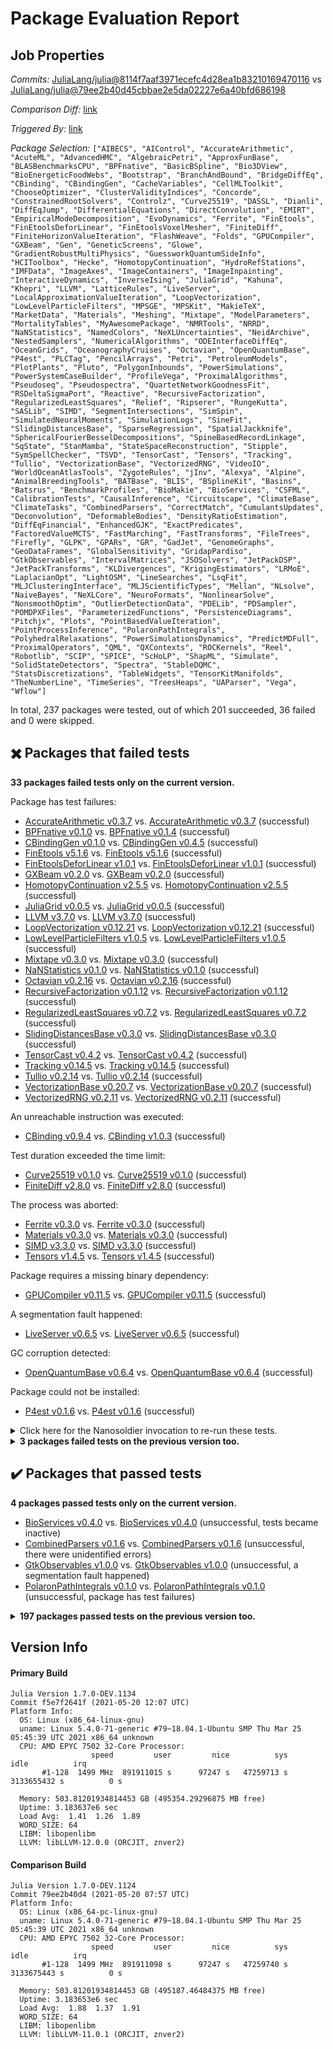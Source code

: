 # Package Evaluation Report

## Job Properties

*Commits:* [JuliaLang/julia@8114f7aaf3971ecefc4d28ea1b83210169470116](https://github.com/JuliaLang/julia/commit/8114f7aaf3971ecefc4d28ea1b83210169470116) vs [JuliaLang/julia@79ee2b40d45cbbae2e5da02227e6a40bfd686198](https://github.com/JuliaLang/julia/commit/79ee2b40d45cbbae2e5da02227e6a40bfd686198)

*Comparison Diff:* [link](https://github.com/JuliaLang/julia/compare/79ee2b40d45cbbae2e5da02227e6a40bfd686198..8114f7aaf3971ecefc4d28ea1b83210169470116)

*Triggered By:* [link](https://github.com/JuliaLang/julia/pull/40774#issuecomment-844857512)

*Package Selection:* `["AIBECS", "AIControl", "AccurateArithmetic", "AcuteML", "AdvancedHMC", "AlgebraicPetri", "ApproxFunBase", "BLASBenchmarksCPU", "BPFnative", "BasicBSpline", "Bio3DView", "BioEnergeticFoodWebs", "Bootstrap", "BranchAndBound", "BridgeDiffEq", "CBinding", "CBindingGen", "CacheVariables", "CellMLToolkit", "ChooseOptimizer", "ClusterValidityIndices", "Concorde", "ConstrainedRootSolvers", "Controlz", "Curve25519", "DASSL", "Dianli", "DiffEqJump", "DifferentialEquations", "DirectConvolution", "EMIRT", "EmpiricalModeDecomposition", "EvoDynamics", "Ferrite", "FinEtools", "FinEtoolsDeforLinear", "FinEtoolsVoxelMesher", "FiniteDiff", "FiniteHorizonValueIteration", "FlashWeave", "Folds", "GPUCompiler", "GXBeam", "Gen", "GeneticScreens", "Glowe", "GradientRobustMultiPhysics", "GuessworkQuantumSideInfo", "HCIToolbox", "Hecke", "HomotopyContinuation", "HydroRefStations", "IMFData", "ImageAxes", "ImageContainers", "ImageInpainting", "InteractiveDynamics", "InverseIsing", "JuliaGrid", "Kahuna", "Khepri", "LLVM", "LatticeRules", "LiveServer", "LocalApproximationValueIteration", "LoopVectorization", "LowLevelParticleFilters", "MPSGE", "MPSKit", "MakieTeX", "MarketData", "Materials", "Meshing", "Mixtape", "ModelParameters", "MortalityTables", "MyAwesomePackage", "NMRTools", "NRRD", "NaNStatistics", "NamedColors", "NeXLUncertainties", "NeidArchive", "NestedSamplers", "NumericalAlgorithms", "ODEInterfaceDiffEq", "OceanGrids", "OceanographyCruises", "Octavian", "OpenQuantumBase", "P4est", "PLCTag", "PencilArrays", "Petri", "PetroleumModels", "PlotPlants", "Pluto", "PolygonInbounds", "PowerSimulations", "PowerSystemCaseBuilder", "ProfileVega", "ProximalAlgorithms", "Pseudoseq", "Pseudospectra", "QuartetNetworkGoodnessFit", "RSDeltaSigmaPort", "Reactive", "RecursiveFactorization", "RegularizedLeastSquares", "Relief", "Ripserer", "RungeKutta", "SASLib", "SIMD", "SegmentIntersections", "SimSpin", "SimulatedNeuralMoments", "SimulationLogs", "SineFit", "SlidingDistancesBase", "SparseRegression", "SpatialJackknife", "SphericalFourierBesselDecompositions", "SpineBasedRecordLinkage", "SqState", "StanMamba", "StateSpaceReconstruction", "Stipple", "SymSpellChecker", "TSVD", "TensorCast", "Tensors", "Tracking", "Tullio", "VectorizationBase", "VectorizedRNG", "VideoIO", "WorldOceanAtlasTools", "ZygoteRules", "jInv", "Alexya", "Alpine", "AnimalBreedingTools", "BATBase", "BLIS", "BSplineKit", "Basins", "Batsrus", "BenchmarkProfiles", "BioMakie", "BioServices", "CSFML", "CalibrationTests", "CausalInference", "Circuitscape", "ClimateBase", "ClimateTasks", "CombinedParsers", "CorrectMatch", "CumulantsUpdates", "Deconvolution", "DeformableBodies", "DensityRatioEstimation", "DiffEqFinancial", "EnhancedGJK", "ExactPredicates", "FactoredValueMCTS", "FastMarching", "FastTransforms", "FileTrees", "Firefly", "GLPK", "GPARs", "GR", "GadJet", "GenomeGraphs", "GeoDataFrames", "GlobalSensitivity", "GridapPardiso", "GtkObservables", "IntervalMatrices", "JSOSolvers", "JetPackDSP", "JetPackTransforms", "KLDivergences", "KrigingEstimators", "LRMoE", "LaplacianOpt", "LightOSM", "LineSearches", "LsqFit", "MLJClusteringInterface", "MLJScientificTypes", "Mellan", "NLsolve", "NaiveBayes", "NeXLCore", "NeuroFormats", "NonlinearSolve", "NonsmoothOptim", "OutlierDetectionData", "PDELib", "PDSampler", "POMDPXFiles", "ParameterizedFunctions", "PersistenceDiagrams", "Pitchjx", "Plots", "PointBasedValueIteration", "PointProcessInference", "PolaronPathIntegrals", "PolyhedralRelaxations", "PowerSimulationsDynamics", "PredictMDFull", "ProximalOperators", "QML", "QXContexts", "ROCKernels", "Reel", "Robotlib", "SCIP", "SPICE", "ScHoLP", "ShapML", "Simulate", "SolidStateDetectors", "Spectra", "StableDQMC", "StatsDiscretizations", "TableWidgets", "TensorKitManifolds", "TheNumberLine", "TimeSeries", "TreesHeaps", "UAParser", "Vega", "Wflow"]`

In total, 237 packages were tested, out of which 201 succeeded, 36 failed and 0 were skipped.


## :heavy_multiplication_x: Packages that failed tests

**33 packages failed tests only on the current version.**

Package has test failures:

- [AccurateArithmetic v0.3.7](https://s3.amazonaws.com/julialang-reports/nanosoldier/pkgeval/by_hash/8114f7a_vs_79ee2b4/AccurateArithmetic.1.7.0-DEV-f5e7f2641f.log) vs. [AccurateArithmetic v0.3.7](https://s3.amazonaws.com/julialang-reports/nanosoldier/pkgeval/by_hash/8114f7a_vs_79ee2b4/AccurateArithmetic.1.7.0-DEV-79ee2b40d4.log) (successful)
- [BPFnative v0.1.0](https://s3.amazonaws.com/julialang-reports/nanosoldier/pkgeval/by_hash/8114f7a_vs_79ee2b4/BPFnative.1.7.0-DEV-f5e7f2641f.log) vs. [BPFnative v0.1.4](https://s3.amazonaws.com/julialang-reports/nanosoldier/pkgeval/by_hash/8114f7a_vs_79ee2b4/BPFnative.1.7.0-DEV-79ee2b40d4.log) (successful)
- [CBindingGen v0.1.0](https://s3.amazonaws.com/julialang-reports/nanosoldier/pkgeval/by_hash/8114f7a_vs_79ee2b4/CBindingGen.1.7.0-DEV-f5e7f2641f.log) vs. [CBindingGen v0.4.5](https://s3.amazonaws.com/julialang-reports/nanosoldier/pkgeval/by_hash/8114f7a_vs_79ee2b4/CBindingGen.1.7.0-DEV-79ee2b40d4.log) (successful)
- [FinEtools v5.1.6](https://s3.amazonaws.com/julialang-reports/nanosoldier/pkgeval/by_hash/8114f7a_vs_79ee2b4/FinEtools.1.7.0-DEV-f5e7f2641f.log) vs. [FinEtools v5.1.6](https://s3.amazonaws.com/julialang-reports/nanosoldier/pkgeval/by_hash/8114f7a_vs_79ee2b4/FinEtools.1.7.0-DEV-79ee2b40d4.log) (successful)
- [FinEtoolsDeforLinear v1.0.1](https://s3.amazonaws.com/julialang-reports/nanosoldier/pkgeval/by_hash/8114f7a_vs_79ee2b4/FinEtoolsDeforLinear.1.7.0-DEV-f5e7f2641f.log) vs. [FinEtoolsDeforLinear v1.0.1](https://s3.amazonaws.com/julialang-reports/nanosoldier/pkgeval/by_hash/8114f7a_vs_79ee2b4/FinEtoolsDeforLinear.1.7.0-DEV-79ee2b40d4.log) (successful)
- [GXBeam v0.2.0](https://s3.amazonaws.com/julialang-reports/nanosoldier/pkgeval/by_hash/8114f7a_vs_79ee2b4/GXBeam.1.7.0-DEV-f5e7f2641f.log) vs. [GXBeam v0.2.0](https://s3.amazonaws.com/julialang-reports/nanosoldier/pkgeval/by_hash/8114f7a_vs_79ee2b4/GXBeam.1.7.0-DEV-79ee2b40d4.log) (successful)
- [HomotopyContinuation v2.5.5](https://s3.amazonaws.com/julialang-reports/nanosoldier/pkgeval/by_hash/8114f7a_vs_79ee2b4/HomotopyContinuation.1.7.0-DEV-f5e7f2641f.log) vs. [HomotopyContinuation v2.5.5](https://s3.amazonaws.com/julialang-reports/nanosoldier/pkgeval/by_hash/8114f7a_vs_79ee2b4/HomotopyContinuation.1.7.0-DEV-79ee2b40d4.log) (successful)
- [JuliaGrid v0.0.5](https://s3.amazonaws.com/julialang-reports/nanosoldier/pkgeval/by_hash/8114f7a_vs_79ee2b4/JuliaGrid.1.7.0-DEV-f5e7f2641f.log) vs. [JuliaGrid v0.0.5](https://s3.amazonaws.com/julialang-reports/nanosoldier/pkgeval/by_hash/8114f7a_vs_79ee2b4/JuliaGrid.1.7.0-DEV-79ee2b40d4.log) (successful)
- [LLVM v3.7.0](https://s3.amazonaws.com/julialang-reports/nanosoldier/pkgeval/by_hash/8114f7a_vs_79ee2b4/LLVM.1.7.0-DEV-f5e7f2641f.log) vs. [LLVM v3.7.0](https://s3.amazonaws.com/julialang-reports/nanosoldier/pkgeval/by_hash/8114f7a_vs_79ee2b4/LLVM.1.7.0-DEV-79ee2b40d4.log) (successful)
- [LoopVectorization v0.12.21](https://s3.amazonaws.com/julialang-reports/nanosoldier/pkgeval/by_hash/8114f7a_vs_79ee2b4/LoopVectorization.1.7.0-DEV-f5e7f2641f.log) vs. [LoopVectorization v0.12.21](https://s3.amazonaws.com/julialang-reports/nanosoldier/pkgeval/by_hash/8114f7a_vs_79ee2b4/LoopVectorization.1.7.0-DEV-79ee2b40d4.log) (successful)
- [LowLevelParticleFilters v1.0.5](https://s3.amazonaws.com/julialang-reports/nanosoldier/pkgeval/by_hash/8114f7a_vs_79ee2b4/LowLevelParticleFilters.1.7.0-DEV-f5e7f2641f.log) vs. [LowLevelParticleFilters v1.0.5](https://s3.amazonaws.com/julialang-reports/nanosoldier/pkgeval/by_hash/8114f7a_vs_79ee2b4/LowLevelParticleFilters.1.7.0-DEV-79ee2b40d4.log) (successful)
- [Mixtape v0.3.0](https://s3.amazonaws.com/julialang-reports/nanosoldier/pkgeval/by_hash/8114f7a_vs_79ee2b4/Mixtape.1.7.0-DEV-f5e7f2641f.log) vs. [Mixtape v0.3.0](https://s3.amazonaws.com/julialang-reports/nanosoldier/pkgeval/by_hash/8114f7a_vs_79ee2b4/Mixtape.1.7.0-DEV-79ee2b40d4.log) (successful)
- [NaNStatistics v0.1.0](https://s3.amazonaws.com/julialang-reports/nanosoldier/pkgeval/by_hash/8114f7a_vs_79ee2b4/NaNStatistics.1.7.0-DEV-f5e7f2641f.log) vs. [NaNStatistics v0.1.0](https://s3.amazonaws.com/julialang-reports/nanosoldier/pkgeval/by_hash/8114f7a_vs_79ee2b4/NaNStatistics.1.7.0-DEV-79ee2b40d4.log) (successful)
- [Octavian v0.2.16](https://s3.amazonaws.com/julialang-reports/nanosoldier/pkgeval/by_hash/8114f7a_vs_79ee2b4/Octavian.1.7.0-DEV-f5e7f2641f.log) vs. [Octavian v0.2.16](https://s3.amazonaws.com/julialang-reports/nanosoldier/pkgeval/by_hash/8114f7a_vs_79ee2b4/Octavian.1.7.0-DEV-79ee2b40d4.log) (successful)
- [RecursiveFactorization v0.1.12](https://s3.amazonaws.com/julialang-reports/nanosoldier/pkgeval/by_hash/8114f7a_vs_79ee2b4/RecursiveFactorization.1.7.0-DEV-f5e7f2641f.log) vs. [RecursiveFactorization v0.1.12](https://s3.amazonaws.com/julialang-reports/nanosoldier/pkgeval/by_hash/8114f7a_vs_79ee2b4/RecursiveFactorization.1.7.0-DEV-79ee2b40d4.log) (successful)
- [RegularizedLeastSquares v0.7.2](https://s3.amazonaws.com/julialang-reports/nanosoldier/pkgeval/by_hash/8114f7a_vs_79ee2b4/RegularizedLeastSquares.1.7.0-DEV-f5e7f2641f.log) vs. [RegularizedLeastSquares v0.7.2](https://s3.amazonaws.com/julialang-reports/nanosoldier/pkgeval/by_hash/8114f7a_vs_79ee2b4/RegularizedLeastSquares.1.7.0-DEV-79ee2b40d4.log) (successful)
- [SlidingDistancesBase v0.3.0](https://s3.amazonaws.com/julialang-reports/nanosoldier/pkgeval/by_hash/8114f7a_vs_79ee2b4/SlidingDistancesBase.1.7.0-DEV-f5e7f2641f.log) vs. [SlidingDistancesBase v0.3.0](https://s3.amazonaws.com/julialang-reports/nanosoldier/pkgeval/by_hash/8114f7a_vs_79ee2b4/SlidingDistancesBase.1.7.0-DEV-79ee2b40d4.log) (successful)
- [TensorCast v0.4.2](https://s3.amazonaws.com/julialang-reports/nanosoldier/pkgeval/by_hash/8114f7a_vs_79ee2b4/TensorCast.1.7.0-DEV-f5e7f2641f.log) vs. [TensorCast v0.4.2](https://s3.amazonaws.com/julialang-reports/nanosoldier/pkgeval/by_hash/8114f7a_vs_79ee2b4/TensorCast.1.7.0-DEV-79ee2b40d4.log) (successful)
- [Tracking v0.14.5](https://s3.amazonaws.com/julialang-reports/nanosoldier/pkgeval/by_hash/8114f7a_vs_79ee2b4/Tracking.1.7.0-DEV-f5e7f2641f.log) vs. [Tracking v0.14.5](https://s3.amazonaws.com/julialang-reports/nanosoldier/pkgeval/by_hash/8114f7a_vs_79ee2b4/Tracking.1.7.0-DEV-79ee2b40d4.log) (successful)
- [Tullio v0.2.14](https://s3.amazonaws.com/julialang-reports/nanosoldier/pkgeval/by_hash/8114f7a_vs_79ee2b4/Tullio.1.7.0-DEV-f5e7f2641f.log) vs. [Tullio v0.2.14](https://s3.amazonaws.com/julialang-reports/nanosoldier/pkgeval/by_hash/8114f7a_vs_79ee2b4/Tullio.1.7.0-DEV-79ee2b40d4.log) (successful)
- [VectorizationBase v0.20.7](https://s3.amazonaws.com/julialang-reports/nanosoldier/pkgeval/by_hash/8114f7a_vs_79ee2b4/VectorizationBase.1.7.0-DEV-f5e7f2641f.log) vs. [VectorizationBase v0.20.7](https://s3.amazonaws.com/julialang-reports/nanosoldier/pkgeval/by_hash/8114f7a_vs_79ee2b4/VectorizationBase.1.7.0-DEV-79ee2b40d4.log) (successful)
- [VectorizedRNG v0.2.11](https://s3.amazonaws.com/julialang-reports/nanosoldier/pkgeval/by_hash/8114f7a_vs_79ee2b4/VectorizedRNG.1.7.0-DEV-f5e7f2641f.log) vs. [VectorizedRNG v0.2.11](https://s3.amazonaws.com/julialang-reports/nanosoldier/pkgeval/by_hash/8114f7a_vs_79ee2b4/VectorizedRNG.1.7.0-DEV-79ee2b40d4.log) (successful)

An unreachable instruction was executed:

- [CBinding v0.9.4](https://s3.amazonaws.com/julialang-reports/nanosoldier/pkgeval/by_hash/8114f7a_vs_79ee2b4/CBinding.1.7.0-DEV-f5e7f2641f.log) vs. [CBinding v1.0.3](https://s3.amazonaws.com/julialang-reports/nanosoldier/pkgeval/by_hash/8114f7a_vs_79ee2b4/CBinding.1.7.0-DEV-79ee2b40d4.log) (successful)

Test duration exceeded the time limit:

- [Curve25519 v0.1.0](https://s3.amazonaws.com/julialang-reports/nanosoldier/pkgeval/by_hash/8114f7a_vs_79ee2b4/Curve25519.1.7.0-DEV-f5e7f2641f.log) vs. [Curve25519 v0.1.0](https://s3.amazonaws.com/julialang-reports/nanosoldier/pkgeval/by_hash/8114f7a_vs_79ee2b4/Curve25519.1.7.0-DEV-79ee2b40d4.log) (successful)
- [FiniteDiff v2.8.0](https://s3.amazonaws.com/julialang-reports/nanosoldier/pkgeval/by_hash/8114f7a_vs_79ee2b4/FiniteDiff.1.7.0-DEV-f5e7f2641f.log) vs. [FiniteDiff v2.8.0](https://s3.amazonaws.com/julialang-reports/nanosoldier/pkgeval/by_hash/8114f7a_vs_79ee2b4/FiniteDiff.1.7.0-DEV-79ee2b40d4.log) (successful)

The process was aborted:

- [Ferrite v0.3.0](https://s3.amazonaws.com/julialang-reports/nanosoldier/pkgeval/by_hash/8114f7a_vs_79ee2b4/Ferrite.1.7.0-DEV-f5e7f2641f.log) vs. [Ferrite v0.3.0](https://s3.amazonaws.com/julialang-reports/nanosoldier/pkgeval/by_hash/8114f7a_vs_79ee2b4/Ferrite.1.7.0-DEV-79ee2b40d4.log) (successful)
- [Materials v0.3.0](https://s3.amazonaws.com/julialang-reports/nanosoldier/pkgeval/by_hash/8114f7a_vs_79ee2b4/Materials.1.7.0-DEV-f5e7f2641f.log) vs. [Materials v0.3.0](https://s3.amazonaws.com/julialang-reports/nanosoldier/pkgeval/by_hash/8114f7a_vs_79ee2b4/Materials.1.7.0-DEV-79ee2b40d4.log) (successful)
- [SIMD v3.3.0](https://s3.amazonaws.com/julialang-reports/nanosoldier/pkgeval/by_hash/8114f7a_vs_79ee2b4/SIMD.1.7.0-DEV-f5e7f2641f.log) vs. [SIMD v3.3.0](https://s3.amazonaws.com/julialang-reports/nanosoldier/pkgeval/by_hash/8114f7a_vs_79ee2b4/SIMD.1.7.0-DEV-79ee2b40d4.log) (successful)
- [Tensors v1.4.5](https://s3.amazonaws.com/julialang-reports/nanosoldier/pkgeval/by_hash/8114f7a_vs_79ee2b4/Tensors.1.7.0-DEV-f5e7f2641f.log) vs. [Tensors v1.4.5](https://s3.amazonaws.com/julialang-reports/nanosoldier/pkgeval/by_hash/8114f7a_vs_79ee2b4/Tensors.1.7.0-DEV-79ee2b40d4.log) (successful)

Package requires a missing binary dependency:

- [GPUCompiler v0.11.5](https://s3.amazonaws.com/julialang-reports/nanosoldier/pkgeval/by_hash/8114f7a_vs_79ee2b4/GPUCompiler.1.7.0-DEV-f5e7f2641f.log) vs. [GPUCompiler v0.11.5](https://s3.amazonaws.com/julialang-reports/nanosoldier/pkgeval/by_hash/8114f7a_vs_79ee2b4/GPUCompiler.1.7.0-DEV-79ee2b40d4.log) (successful)

A segmentation fault happened:

- [LiveServer v0.6.5](https://s3.amazonaws.com/julialang-reports/nanosoldier/pkgeval/by_hash/8114f7a_vs_79ee2b4/LiveServer.1.7.0-DEV-f5e7f2641f.log) vs. [LiveServer v0.6.5](https://s3.amazonaws.com/julialang-reports/nanosoldier/pkgeval/by_hash/8114f7a_vs_79ee2b4/LiveServer.1.7.0-DEV-79ee2b40d4.log) (successful)

GC corruption detected:

- [OpenQuantumBase v0.6.4](https://s3.amazonaws.com/julialang-reports/nanosoldier/pkgeval/by_hash/8114f7a_vs_79ee2b4/OpenQuantumBase.1.7.0-DEV-f5e7f2641f.log) vs. [OpenQuantumBase v0.6.4](https://s3.amazonaws.com/julialang-reports/nanosoldier/pkgeval/by_hash/8114f7a_vs_79ee2b4/OpenQuantumBase.1.7.0-DEV-79ee2b40d4.log) (successful)

Package could not be installed:

- [P4est v0.1.6](https://s3.amazonaws.com/julialang-reports/nanosoldier/pkgeval/by_hash/8114f7a_vs_79ee2b4/P4est.1.7.0-DEV-f5e7f2641f.log) vs. [P4est v0.1.6](https://s3.amazonaws.com/julialang-reports/nanosoldier/pkgeval/by_hash/8114f7a_vs_79ee2b4/P4est.1.7.0-DEV-79ee2b40d4.log) (successful)

<details><summary>Click here for the Nanosoldier invocation to re-run these tests.</summary>
<p>

```
@nanosoldier `runtests(["AccurateArithmetic", "BPFnative", "CBinding", "CBindingGen", "Curve25519", "Ferrite", "FinEtools", "FinEtoolsDeforLinear", "FiniteDiff", "GPUCompiler", "GXBeam", "HomotopyContinuation", "JuliaGrid", "LLVM", "LiveServer", "LoopVectorization", "LowLevelParticleFilters", "Materials", "Mixtape", "NaNStatistics", "Octavian", "OpenQuantumBase", "P4est", "RecursiveFactorization", "RegularizedLeastSquares", "SIMD", "SlidingDistancesBase", "TensorCast", "Tensors", "Tracking", "Tullio", "VectorizationBase", "VectorizedRNG"], vs = ":master")`
```

</p>
</details>


<details><summary><strong>3 packages failed tests on the previous version too.</strong></summary>
<p>

There were unidentified errors:

- [BLASBenchmarksCPU v0.3.3](https://s3.amazonaws.com/julialang-reports/nanosoldier/pkgeval/by_hash/8114f7a_vs_79ee2b4/BLASBenchmarksCPU.1.7.0-DEV-f5e7f2641f.log)
- [PLCTag](https://s3.amazonaws.com/julialang-reports/nanosoldier/pkgeval/by_hash/8114f7a_vs_79ee2b4/PLCTag.1.7.0-DEV-f5e7f2641f.log)

Package has test failures:

- [NumericalAlgorithms v0.1.6](https://s3.amazonaws.com/julialang-reports/nanosoldier/pkgeval/by_hash/8114f7a_vs_79ee2b4/NumericalAlgorithms.1.7.0-DEV-f5e7f2641f.log)

</p>
</details>


## :heavy_check_mark: Packages that passed tests

**4 packages passed tests only on the current version.**

- [BioServices v0.4.0](https://s3.amazonaws.com/julialang-reports/nanosoldier/pkgeval/by_hash/8114f7a_vs_79ee2b4/BioServices.1.7.0-DEV-f5e7f2641f.log) vs. [BioServices v0.4.0](https://s3.amazonaws.com/julialang-reports/nanosoldier/pkgeval/by_hash/8114f7a_vs_79ee2b4/BioServices.1.7.0-DEV-79ee2b40d4.log) (unsuccessful, tests became inactive)
- [CombinedParsers v0.1.6](https://s3.amazonaws.com/julialang-reports/nanosoldier/pkgeval/by_hash/8114f7a_vs_79ee2b4/CombinedParsers.1.7.0-DEV-f5e7f2641f.log) vs. [CombinedParsers v0.1.6](https://s3.amazonaws.com/julialang-reports/nanosoldier/pkgeval/by_hash/8114f7a_vs_79ee2b4/CombinedParsers.1.7.0-DEV-79ee2b40d4.log) (unsuccessful, there were unidentified errors)
- [GtkObservables v1.0.0](https://s3.amazonaws.com/julialang-reports/nanosoldier/pkgeval/by_hash/8114f7a_vs_79ee2b4/GtkObservables.1.7.0-DEV-f5e7f2641f.log) vs. [GtkObservables v1.0.0](https://s3.amazonaws.com/julialang-reports/nanosoldier/pkgeval/by_hash/8114f7a_vs_79ee2b4/GtkObservables.1.7.0-DEV-79ee2b40d4.log) (unsuccessful, a segmentation fault happened)
- [PolaronPathIntegrals v0.1.0](https://s3.amazonaws.com/julialang-reports/nanosoldier/pkgeval/by_hash/8114f7a_vs_79ee2b4/PolaronPathIntegrals.1.7.0-DEV-f5e7f2641f.log) vs. [PolaronPathIntegrals v0.1.0](https://s3.amazonaws.com/julialang-reports/nanosoldier/pkgeval/by_hash/8114f7a_vs_79ee2b4/PolaronPathIntegrals.1.7.0-DEV-79ee2b40d4.log) (unsuccessful, package has test failures)

<details><summary><strong>197 packages passed tests on the previous version too.</strong></summary>
<p>

- [AIBECS v0.8.6](https://s3.amazonaws.com/julialang-reports/nanosoldier/pkgeval/by_hash/8114f7a_vs_79ee2b4/AIBECS.1.7.0-DEV-f5e7f2641f.log)
- [AIControl v0.0.1](https://s3.amazonaws.com/julialang-reports/nanosoldier/pkgeval/by_hash/8114f7a_vs_79ee2b4/AIControl.1.7.0-DEV-f5e7f2641f.log)
- [AcuteML v0.11.1](https://s3.amazonaws.com/julialang-reports/nanosoldier/pkgeval/by_hash/8114f7a_vs_79ee2b4/AcuteML.1.7.0-DEV-f5e7f2641f.log)
- [AdvancedHMC v0.2.27](https://s3.amazonaws.com/julialang-reports/nanosoldier/pkgeval/by_hash/8114f7a_vs_79ee2b4/AdvancedHMC.1.7.0-DEV-f5e7f2641f.log)
- [Alexya v2.1.0](https://s3.amazonaws.com/julialang-reports/nanosoldier/pkgeval/by_hash/8114f7a_vs_79ee2b4/Alexya.1.7.0-DEV-f5e7f2641f.log)
- [AlgebraicPetri v0.6.5](https://s3.amazonaws.com/julialang-reports/nanosoldier/pkgeval/by_hash/8114f7a_vs_79ee2b4/AlgebraicPetri.1.7.0-DEV-f5e7f2641f.log)
- [Alpine v0.2.3](https://s3.amazonaws.com/julialang-reports/nanosoldier/pkgeval/by_hash/8114f7a_vs_79ee2b4/Alpine.1.7.0-DEV-f5e7f2641f.log)
- [AnimalBreedingTools v0.2.1](https://s3.amazonaws.com/julialang-reports/nanosoldier/pkgeval/by_hash/8114f7a_vs_79ee2b4/AnimalBreedingTools.1.7.0-DEV-f5e7f2641f.log)
- [ApproxFunBase v0.4.5](https://s3.amazonaws.com/julialang-reports/nanosoldier/pkgeval/by_hash/8114f7a_vs_79ee2b4/ApproxFunBase.1.7.0-DEV-f5e7f2641f.log)
- [BATBase v0.1.2](https://s3.amazonaws.com/julialang-reports/nanosoldier/pkgeval/by_hash/8114f7a_vs_79ee2b4/BATBase.1.7.0-DEV-f5e7f2641f.log)
- [BLIS v0.1.0](https://s3.amazonaws.com/julialang-reports/nanosoldier/pkgeval/by_hash/8114f7a_vs_79ee2b4/BLIS.1.7.0-DEV-f5e7f2641f.log)
- [BSplineKit v0.6.4](https://s3.amazonaws.com/julialang-reports/nanosoldier/pkgeval/by_hash/8114f7a_vs_79ee2b4/BSplineKit.1.7.0-DEV-f5e7f2641f.log)
- [BasicBSpline v0.2.0](https://s3.amazonaws.com/julialang-reports/nanosoldier/pkgeval/by_hash/8114f7a_vs_79ee2b4/BasicBSpline.1.7.0-DEV-f5e7f2641f.log)
- [Basins v0.8.0](https://s3.amazonaws.com/julialang-reports/nanosoldier/pkgeval/by_hash/8114f7a_vs_79ee2b4/Basins.1.7.0-DEV-f5e7f2641f.log)
- [Batsrus v0.3.5](https://s3.amazonaws.com/julialang-reports/nanosoldier/pkgeval/by_hash/8114f7a_vs_79ee2b4/Batsrus.1.7.0-DEV-f5e7f2641f.log)
- [BenchmarkProfiles v0.3.3](https://s3.amazonaws.com/julialang-reports/nanosoldier/pkgeval/by_hash/8114f7a_vs_79ee2b4/BenchmarkProfiles.1.7.0-DEV-f5e7f2641f.log)
- [Bio3DView v0.1.3](https://s3.amazonaws.com/julialang-reports/nanosoldier/pkgeval/by_hash/8114f7a_vs_79ee2b4/Bio3DView.1.7.0-DEV-f5e7f2641f.log)
- [BioEnergeticFoodWebs v1.2.0](https://s3.amazonaws.com/julialang-reports/nanosoldier/pkgeval/by_hash/8114f7a_vs_79ee2b4/BioEnergeticFoodWebs.1.7.0-DEV-f5e7f2641f.log)
- [BioMakie v0.2.0](https://s3.amazonaws.com/julialang-reports/nanosoldier/pkgeval/by_hash/8114f7a_vs_79ee2b4/BioMakie.1.7.0-DEV-f5e7f2641f.log)
- [Bootstrap v2.3.2](https://s3.amazonaws.com/julialang-reports/nanosoldier/pkgeval/by_hash/8114f7a_vs_79ee2b4/Bootstrap.1.7.0-DEV-f5e7f2641f.log)
- [BranchAndBound v0.1.0](https://s3.amazonaws.com/julialang-reports/nanosoldier/pkgeval/by_hash/8114f7a_vs_79ee2b4/BranchAndBound.1.7.0-DEV-f5e7f2641f.log)
- [BridgeDiffEq v0.1.1](https://s3.amazonaws.com/julialang-reports/nanosoldier/pkgeval/by_hash/8114f7a_vs_79ee2b4/BridgeDiffEq.1.7.0-DEV-f5e7f2641f.log)
- [CSFML v0.3.0](https://s3.amazonaws.com/julialang-reports/nanosoldier/pkgeval/by_hash/8114f7a_vs_79ee2b4/CSFML.1.7.0-DEV-f5e7f2641f.log)
- [CacheVariables v0.1.1](https://s3.amazonaws.com/julialang-reports/nanosoldier/pkgeval/by_hash/8114f7a_vs_79ee2b4/CacheVariables.1.7.0-DEV-f5e7f2641f.log)
- [CalibrationTests v0.5.4](https://s3.amazonaws.com/julialang-reports/nanosoldier/pkgeval/by_hash/8114f7a_vs_79ee2b4/CalibrationTests.1.7.0-DEV-f5e7f2641f.log)
- [CausalInference v0.5.7](https://s3.amazonaws.com/julialang-reports/nanosoldier/pkgeval/by_hash/8114f7a_vs_79ee2b4/CausalInference.1.7.0-DEV-f5e7f2641f.log)
- [CellMLToolkit v2.4.4](https://s3.amazonaws.com/julialang-reports/nanosoldier/pkgeval/by_hash/8114f7a_vs_79ee2b4/CellMLToolkit.1.7.0-DEV-f5e7f2641f.log)
- [ChooseOptimizer v0.1.0](https://s3.amazonaws.com/julialang-reports/nanosoldier/pkgeval/by_hash/8114f7a_vs_79ee2b4/ChooseOptimizer.1.7.0-DEV-f5e7f2641f.log)
- [Circuitscape v5.7.1](https://s3.amazonaws.com/julialang-reports/nanosoldier/pkgeval/by_hash/8114f7a_vs_79ee2b4/Circuitscape.1.7.0-DEV-f5e7f2641f.log)
- [ClimateBase v0.13.1](https://s3.amazonaws.com/julialang-reports/nanosoldier/pkgeval/by_hash/8114f7a_vs_79ee2b4/ClimateBase.1.7.0-DEV-f5e7f2641f.log)
- [ClimateTasks v0.1.1](https://s3.amazonaws.com/julialang-reports/nanosoldier/pkgeval/by_hash/8114f7a_vs_79ee2b4/ClimateTasks.1.7.0-DEV-f5e7f2641f.log)
- [ClusterValidityIndices v0.1.5](https://s3.amazonaws.com/julialang-reports/nanosoldier/pkgeval/by_hash/8114f7a_vs_79ee2b4/ClusterValidityIndices.1.7.0-DEV-f5e7f2641f.log)
- [Concorde v0.1.0](https://s3.amazonaws.com/julialang-reports/nanosoldier/pkgeval/by_hash/8114f7a_vs_79ee2b4/Concorde.1.7.0-DEV-f5e7f2641f.log)
- [ConstrainedRootSolvers v0.1.3](https://s3.amazonaws.com/julialang-reports/nanosoldier/pkgeval/by_hash/8114f7a_vs_79ee2b4/ConstrainedRootSolvers.1.7.0-DEV-f5e7f2641f.log)
- [Controlz v0.2.0](https://s3.amazonaws.com/julialang-reports/nanosoldier/pkgeval/by_hash/8114f7a_vs_79ee2b4/Controlz.1.7.0-DEV-f5e7f2641f.log)
- [CorrectMatch v1.0.1](https://s3.amazonaws.com/julialang-reports/nanosoldier/pkgeval/by_hash/8114f7a_vs_79ee2b4/CorrectMatch.1.7.0-DEV-f5e7f2641f.log)
- [CumulantsUpdates v1.0.3](https://s3.amazonaws.com/julialang-reports/nanosoldier/pkgeval/by_hash/8114f7a_vs_79ee2b4/CumulantsUpdates.1.7.0-DEV-f5e7f2641f.log)
- [DASSL v2.6.0](https://s3.amazonaws.com/julialang-reports/nanosoldier/pkgeval/by_hash/8114f7a_vs_79ee2b4/DASSL.1.7.0-DEV-f5e7f2641f.log)
- [Deconvolution v1.1.0](https://s3.amazonaws.com/julialang-reports/nanosoldier/pkgeval/by_hash/8114f7a_vs_79ee2b4/Deconvolution.1.7.0-DEV-f5e7f2641f.log)
- [DeformableBodies v0.1.0](https://s3.amazonaws.com/julialang-reports/nanosoldier/pkgeval/by_hash/8114f7a_vs_79ee2b4/DeformableBodies.1.7.0-DEV-f5e7f2641f.log)
- [DensityRatioEstimation v0.4.3](https://s3.amazonaws.com/julialang-reports/nanosoldier/pkgeval/by_hash/8114f7a_vs_79ee2b4/DensityRatioEstimation.1.7.0-DEV-f5e7f2641f.log)
- [Dianli v0.1.0](https://s3.amazonaws.com/julialang-reports/nanosoldier/pkgeval/by_hash/8114f7a_vs_79ee2b4/Dianli.1.7.0-DEV-f5e7f2641f.log)
- [DiffEqFinancial v2.4.0](https://s3.amazonaws.com/julialang-reports/nanosoldier/pkgeval/by_hash/8114f7a_vs_79ee2b4/DiffEqFinancial.1.7.0-DEV-f5e7f2641f.log)
- [DiffEqJump v6.14.1](https://s3.amazonaws.com/julialang-reports/nanosoldier/pkgeval/by_hash/8114f7a_vs_79ee2b4/DiffEqJump.1.7.0-DEV-f5e7f2641f.log)
- [DifferentialEquations v6.16.0](https://s3.amazonaws.com/julialang-reports/nanosoldier/pkgeval/by_hash/8114f7a_vs_79ee2b4/DifferentialEquations.1.7.0-DEV-f5e7f2641f.log)
- [DirectConvolution v0.2.0](https://s3.amazonaws.com/julialang-reports/nanosoldier/pkgeval/by_hash/8114f7a_vs_79ee2b4/DirectConvolution.1.7.0-DEV-f5e7f2641f.log)
- [EMIRT v0.7.0](https://s3.amazonaws.com/julialang-reports/nanosoldier/pkgeval/by_hash/8114f7a_vs_79ee2b4/EMIRT.1.7.0-DEV-f5e7f2641f.log)
- [EmpiricalModeDecomposition v0.1.1](https://s3.amazonaws.com/julialang-reports/nanosoldier/pkgeval/by_hash/8114f7a_vs_79ee2b4/EmpiricalModeDecomposition.1.7.0-DEV-f5e7f2641f.log)
- [EnhancedGJK v0.4.2](https://s3.amazonaws.com/julialang-reports/nanosoldier/pkgeval/by_hash/8114f7a_vs_79ee2b4/EnhancedGJK.1.7.0-DEV-f5e7f2641f.log)
- [EvoDynamics v0.7.1](https://s3.amazonaws.com/julialang-reports/nanosoldier/pkgeval/by_hash/8114f7a_vs_79ee2b4/EvoDynamics.1.7.0-DEV-f5e7f2641f.log)
- [ExactPredicates v2.2.1](https://s3.amazonaws.com/julialang-reports/nanosoldier/pkgeval/by_hash/8114f7a_vs_79ee2b4/ExactPredicates.1.7.0-DEV-f5e7f2641f.log)
- [FactoredValueMCTS v0.1.0](https://s3.amazonaws.com/julialang-reports/nanosoldier/pkgeval/by_hash/8114f7a_vs_79ee2b4/FactoredValueMCTS.1.7.0-DEV-f5e7f2641f.log)
- [FastMarching v0.2.6](https://s3.amazonaws.com/julialang-reports/nanosoldier/pkgeval/by_hash/8114f7a_vs_79ee2b4/FastMarching.1.7.0-DEV-f5e7f2641f.log)
- [FastTransforms v0.12.4](https://s3.amazonaws.com/julialang-reports/nanosoldier/pkgeval/by_hash/8114f7a_vs_79ee2b4/FastTransforms.1.7.0-DEV-f5e7f2641f.log)
- [FileTrees v0.3.0](https://s3.amazonaws.com/julialang-reports/nanosoldier/pkgeval/by_hash/8114f7a_vs_79ee2b4/FileTrees.1.7.0-DEV-f5e7f2641f.log)
- [FinEtoolsVoxelMesher v1.0.3](https://s3.amazonaws.com/julialang-reports/nanosoldier/pkgeval/by_hash/8114f7a_vs_79ee2b4/FinEtoolsVoxelMesher.1.7.0-DEV-f5e7f2641f.log)
- [FiniteHorizonValueIteration v0.3.0](https://s3.amazonaws.com/julialang-reports/nanosoldier/pkgeval/by_hash/8114f7a_vs_79ee2b4/FiniteHorizonValueIteration.1.7.0-DEV-f5e7f2641f.log)
- [Firefly v0.1.0](https://s3.amazonaws.com/julialang-reports/nanosoldier/pkgeval/by_hash/8114f7a_vs_79ee2b4/Firefly.1.7.0-DEV-f5e7f2641f.log)
- [FlashWeave v0.18.0](https://s3.amazonaws.com/julialang-reports/nanosoldier/pkgeval/by_hash/8114f7a_vs_79ee2b4/FlashWeave.1.7.0-DEV-f5e7f2641f.log)
- [Folds v0.2.4](https://s3.amazonaws.com/julialang-reports/nanosoldier/pkgeval/by_hash/8114f7a_vs_79ee2b4/Folds.1.7.0-DEV-f5e7f2641f.log)
- [GLPK v0.14.8](https://s3.amazonaws.com/julialang-reports/nanosoldier/pkgeval/by_hash/8114f7a_vs_79ee2b4/GLPK.1.7.0-DEV-f5e7f2641f.log)
- [GPARs v0.2.1](https://s3.amazonaws.com/julialang-reports/nanosoldier/pkgeval/by_hash/8114f7a_vs_79ee2b4/GPARs.1.7.0-DEV-f5e7f2641f.log)
- [GR v0.57.4](https://s3.amazonaws.com/julialang-reports/nanosoldier/pkgeval/by_hash/8114f7a_vs_79ee2b4/GR.1.7.0-DEV-f5e7f2641f.log)
- [GadJet v0.1.0](https://s3.amazonaws.com/julialang-reports/nanosoldier/pkgeval/by_hash/8114f7a_vs_79ee2b4/GadJet.1.7.0-DEV-f5e7f2641f.log)
- [Gen v0.4.3](https://s3.amazonaws.com/julialang-reports/nanosoldier/pkgeval/by_hash/8114f7a_vs_79ee2b4/Gen.1.7.0-DEV-f5e7f2641f.log)
- [GeneticScreens v0.1.0](https://s3.amazonaws.com/julialang-reports/nanosoldier/pkgeval/by_hash/8114f7a_vs_79ee2b4/GeneticScreens.1.7.0-DEV-f5e7f2641f.log)
- [GenomeGraphs v0.2.0](https://s3.amazonaws.com/julialang-reports/nanosoldier/pkgeval/by_hash/8114f7a_vs_79ee2b4/GenomeGraphs.1.7.0-DEV-f5e7f2641f.log)
- [GeoDataFrames v0.1.3](https://s3.amazonaws.com/julialang-reports/nanosoldier/pkgeval/by_hash/8114f7a_vs_79ee2b4/GeoDataFrames.1.7.0-DEV-f5e7f2641f.log)
- [GlobalSensitivity v1.0.0](https://s3.amazonaws.com/julialang-reports/nanosoldier/pkgeval/by_hash/8114f7a_vs_79ee2b4/GlobalSensitivity.1.7.0-DEV-f5e7f2641f.log)
- [Glowe v0.1.1](https://s3.amazonaws.com/julialang-reports/nanosoldier/pkgeval/by_hash/8114f7a_vs_79ee2b4/Glowe.1.7.0-DEV-f5e7f2641f.log)
- [GradientRobustMultiPhysics v0.5.8](https://s3.amazonaws.com/julialang-reports/nanosoldier/pkgeval/by_hash/8114f7a_vs_79ee2b4/GradientRobustMultiPhysics.1.7.0-DEV-f5e7f2641f.log)
- [GridapPardiso v0.4.2](https://s3.amazonaws.com/julialang-reports/nanosoldier/pkgeval/by_hash/8114f7a_vs_79ee2b4/GridapPardiso.1.7.0-DEV-f5e7f2641f.log)
- [GuessworkQuantumSideInfo v0.1.2](https://s3.amazonaws.com/julialang-reports/nanosoldier/pkgeval/by_hash/8114f7a_vs_79ee2b4/GuessworkQuantumSideInfo.1.7.0-DEV-f5e7f2641f.log)
- [HCIToolbox v0.5.4](https://s3.amazonaws.com/julialang-reports/nanosoldier/pkgeval/by_hash/8114f7a_vs_79ee2b4/HCIToolbox.1.7.0-DEV-f5e7f2641f.log)
- [Hecke v0.10.6](https://s3.amazonaws.com/julialang-reports/nanosoldier/pkgeval/by_hash/8114f7a_vs_79ee2b4/Hecke.1.7.0-DEV-f5e7f2641f.log)
- [HydroRefStations v0.2.2](https://s3.amazonaws.com/julialang-reports/nanosoldier/pkgeval/by_hash/8114f7a_vs_79ee2b4/HydroRefStations.1.7.0-DEV-f5e7f2641f.log)
- [IMFData v0.2.1](https://s3.amazonaws.com/julialang-reports/nanosoldier/pkgeval/by_hash/8114f7a_vs_79ee2b4/IMFData.1.7.0-DEV-f5e7f2641f.log)
- [ImageAxes v0.6.9](https://s3.amazonaws.com/julialang-reports/nanosoldier/pkgeval/by_hash/8114f7a_vs_79ee2b4/ImageAxes.1.7.0-DEV-f5e7f2641f.log)
- [ImageContainers v0.1.1](https://s3.amazonaws.com/julialang-reports/nanosoldier/pkgeval/by_hash/8114f7a_vs_79ee2b4/ImageContainers.1.7.0-DEV-f5e7f2641f.log)
- [ImageInpainting v0.2.0](https://s3.amazonaws.com/julialang-reports/nanosoldier/pkgeval/by_hash/8114f7a_vs_79ee2b4/ImageInpainting.1.7.0-DEV-f5e7f2641f.log)
- [InteractiveDynamics v0.14.6](https://s3.amazonaws.com/julialang-reports/nanosoldier/pkgeval/by_hash/8114f7a_vs_79ee2b4/InteractiveDynamics.1.7.0-DEV-f5e7f2641f.log)
- [IntervalMatrices v0.6.4](https://s3.amazonaws.com/julialang-reports/nanosoldier/pkgeval/by_hash/8114f7a_vs_79ee2b4/IntervalMatrices.1.7.0-DEV-f5e7f2641f.log)
- [InverseIsing v1.0.2](https://s3.amazonaws.com/julialang-reports/nanosoldier/pkgeval/by_hash/8114f7a_vs_79ee2b4/InverseIsing.1.7.0-DEV-f5e7f2641f.log)
- [JSOSolvers v0.6.0](https://s3.amazonaws.com/julialang-reports/nanosoldier/pkgeval/by_hash/8114f7a_vs_79ee2b4/JSOSolvers.1.7.0-DEV-f5e7f2641f.log)
- [JetPackDSP v1.0.0](https://s3.amazonaws.com/julialang-reports/nanosoldier/pkgeval/by_hash/8114f7a_vs_79ee2b4/JetPackDSP.1.7.0-DEV-f5e7f2641f.log)
- [JetPackTransforms v0.1.0](https://s3.amazonaws.com/julialang-reports/nanosoldier/pkgeval/by_hash/8114f7a_vs_79ee2b4/JetPackTransforms.1.7.0-DEV-f5e7f2641f.log)
- [KLDivergences v0.1.1](https://s3.amazonaws.com/julialang-reports/nanosoldier/pkgeval/by_hash/8114f7a_vs_79ee2b4/KLDivergences.1.7.0-DEV-f5e7f2641f.log)
- [Kahuna v0.1.0](https://s3.amazonaws.com/julialang-reports/nanosoldier/pkgeval/by_hash/8114f7a_vs_79ee2b4/Kahuna.1.7.0-DEV-f5e7f2641f.log)
- [Khepri v0.1.0](https://s3.amazonaws.com/julialang-reports/nanosoldier/pkgeval/by_hash/8114f7a_vs_79ee2b4/Khepri.1.7.0-DEV-f5e7f2641f.log)
- [KrigingEstimators v0.7.4](https://s3.amazonaws.com/julialang-reports/nanosoldier/pkgeval/by_hash/8114f7a_vs_79ee2b4/KrigingEstimators.1.7.0-DEV-f5e7f2641f.log)
- [LRMoE v0.1.1](https://s3.amazonaws.com/julialang-reports/nanosoldier/pkgeval/by_hash/8114f7a_vs_79ee2b4/LRMoE.1.7.0-DEV-f5e7f2641f.log)
- [LaplacianOpt v0.1.2](https://s3.amazonaws.com/julialang-reports/nanosoldier/pkgeval/by_hash/8114f7a_vs_79ee2b4/LaplacianOpt.1.7.0-DEV-f5e7f2641f.log)
- [LatticeRules v0.0.1](https://s3.amazonaws.com/julialang-reports/nanosoldier/pkgeval/by_hash/8114f7a_vs_79ee2b4/LatticeRules.1.7.0-DEV-f5e7f2641f.log)
- [LightOSM v0.1.8](https://s3.amazonaws.com/julialang-reports/nanosoldier/pkgeval/by_hash/8114f7a_vs_79ee2b4/LightOSM.1.7.0-DEV-f5e7f2641f.log)
- [LineSearches v7.1.1](https://s3.amazonaws.com/julialang-reports/nanosoldier/pkgeval/by_hash/8114f7a_vs_79ee2b4/LineSearches.1.7.0-DEV-f5e7f2641f.log)
- [LocalApproximationValueIteration v0.4.2](https://s3.amazonaws.com/julialang-reports/nanosoldier/pkgeval/by_hash/8114f7a_vs_79ee2b4/LocalApproximationValueIteration.1.7.0-DEV-f5e7f2641f.log)
- [LsqFit v0.12.0](https://s3.amazonaws.com/julialang-reports/nanosoldier/pkgeval/by_hash/8114f7a_vs_79ee2b4/LsqFit.1.7.0-DEV-f5e7f2641f.log)
- [MLJClusteringInterface v0.1.4](https://s3.amazonaws.com/julialang-reports/nanosoldier/pkgeval/by_hash/8114f7a_vs_79ee2b4/MLJClusteringInterface.1.7.0-DEV-f5e7f2641f.log)
- [MLJScientificTypes v0.4.7](https://s3.amazonaws.com/julialang-reports/nanosoldier/pkgeval/by_hash/8114f7a_vs_79ee2b4/MLJScientificTypes.1.7.0-DEV-f5e7f2641f.log)
- [MPSGE v0.2.0](https://s3.amazonaws.com/julialang-reports/nanosoldier/pkgeval/by_hash/8114f7a_vs_79ee2b4/MPSGE.1.7.0-DEV-f5e7f2641f.log)
- [MPSKit v0.5.0](https://s3.amazonaws.com/julialang-reports/nanosoldier/pkgeval/by_hash/8114f7a_vs_79ee2b4/MPSKit.1.7.0-DEV-f5e7f2641f.log)
- [MakieTeX v0.0.2](https://s3.amazonaws.com/julialang-reports/nanosoldier/pkgeval/by_hash/8114f7a_vs_79ee2b4/MakieTeX.1.7.0-DEV-f5e7f2641f.log)
- [MarketData v0.13.6](https://s3.amazonaws.com/julialang-reports/nanosoldier/pkgeval/by_hash/8114f7a_vs_79ee2b4/MarketData.1.7.0-DEV-f5e7f2641f.log)
- [Mellan v0.1.0](https://s3.amazonaws.com/julialang-reports/nanosoldier/pkgeval/by_hash/8114f7a_vs_79ee2b4/Mellan.1.7.0-DEV-f5e7f2641f.log)
- [Meshing v0.5.6](https://s3.amazonaws.com/julialang-reports/nanosoldier/pkgeval/by_hash/8114f7a_vs_79ee2b4/Meshing.1.7.0-DEV-f5e7f2641f.log)
- [ModelParameters v0.3.2](https://s3.amazonaws.com/julialang-reports/nanosoldier/pkgeval/by_hash/8114f7a_vs_79ee2b4/ModelParameters.1.7.0-DEV-f5e7f2641f.log)
- [MortalityTables v2.1.3](https://s3.amazonaws.com/julialang-reports/nanosoldier/pkgeval/by_hash/8114f7a_vs_79ee2b4/MortalityTables.1.7.0-DEV-f5e7f2641f.log)
- [MyAwesomePackage v0.0.1](https://s3.amazonaws.com/julialang-reports/nanosoldier/pkgeval/by_hash/8114f7a_vs_79ee2b4/MyAwesomePackage.1.7.0-DEV-f5e7f2641f.log)
- [NLsolve v4.5.1](https://s3.amazonaws.com/julialang-reports/nanosoldier/pkgeval/by_hash/8114f7a_vs_79ee2b4/NLsolve.1.7.0-DEV-f5e7f2641f.log)
- [NMRTools v0.0.1](https://s3.amazonaws.com/julialang-reports/nanosoldier/pkgeval/by_hash/8114f7a_vs_79ee2b4/NMRTools.1.7.0-DEV-f5e7f2641f.log)
- [NRRD v0.6.2](https://s3.amazonaws.com/julialang-reports/nanosoldier/pkgeval/by_hash/8114f7a_vs_79ee2b4/NRRD.1.7.0-DEV-f5e7f2641f.log)
- [NaiveBayes v0.5.1](https://s3.amazonaws.com/julialang-reports/nanosoldier/pkgeval/by_hash/8114f7a_vs_79ee2b4/NaiveBayes.1.7.0-DEV-f5e7f2641f.log)
- [NamedColors v0.2.0](https://s3.amazonaws.com/julialang-reports/nanosoldier/pkgeval/by_hash/8114f7a_vs_79ee2b4/NamedColors.1.7.0-DEV-f5e7f2641f.log)
- [NeXLCore v0.2.5](https://s3.amazonaws.com/julialang-reports/nanosoldier/pkgeval/by_hash/8114f7a_vs_79ee2b4/NeXLCore.1.7.0-DEV-f5e7f2641f.log)
- [NeXLUncertainties v0.2.4](https://s3.amazonaws.com/julialang-reports/nanosoldier/pkgeval/by_hash/8114f7a_vs_79ee2b4/NeXLUncertainties.1.7.0-DEV-f5e7f2641f.log)
- [NeidArchive v0.1.0](https://s3.amazonaws.com/julialang-reports/nanosoldier/pkgeval/by_hash/8114f7a_vs_79ee2b4/NeidArchive.1.7.0-DEV-f5e7f2641f.log)
- [NestedSamplers v0.6.3](https://s3.amazonaws.com/julialang-reports/nanosoldier/pkgeval/by_hash/8114f7a_vs_79ee2b4/NestedSamplers.1.7.0-DEV-f5e7f2641f.log)
- [NeuroFormats v0.2.2](https://s3.amazonaws.com/julialang-reports/nanosoldier/pkgeval/by_hash/8114f7a_vs_79ee2b4/NeuroFormats.1.7.0-DEV-f5e7f2641f.log)
- [NonlinearSolve v0.3.8](https://s3.amazonaws.com/julialang-reports/nanosoldier/pkgeval/by_hash/8114f7a_vs_79ee2b4/NonlinearSolve.1.7.0-DEV-f5e7f2641f.log)
- [NonsmoothOptim v0.1.1](https://s3.amazonaws.com/julialang-reports/nanosoldier/pkgeval/by_hash/8114f7a_vs_79ee2b4/NonsmoothOptim.1.7.0-DEV-f5e7f2641f.log)
- [ODEInterfaceDiffEq v3.10.0](https://s3.amazonaws.com/julialang-reports/nanosoldier/pkgeval/by_hash/8114f7a_vs_79ee2b4/ODEInterfaceDiffEq.1.7.0-DEV-f5e7f2641f.log)
- [OceanGrids v0.3.6](https://s3.amazonaws.com/julialang-reports/nanosoldier/pkgeval/by_hash/8114f7a_vs_79ee2b4/OceanGrids.1.7.0-DEV-f5e7f2641f.log)
- [OceanographyCruises v0.2.7](https://s3.amazonaws.com/julialang-reports/nanosoldier/pkgeval/by_hash/8114f7a_vs_79ee2b4/OceanographyCruises.1.7.0-DEV-f5e7f2641f.log)
- [OutlierDetectionData v0.1.1](https://s3.amazonaws.com/julialang-reports/nanosoldier/pkgeval/by_hash/8114f7a_vs_79ee2b4/OutlierDetectionData.1.7.0-DEV-f5e7f2641f.log)
- [PDELib v0.2.1](https://s3.amazonaws.com/julialang-reports/nanosoldier/pkgeval/by_hash/8114f7a_vs_79ee2b4/PDELib.1.7.0-DEV-f5e7f2641f.log)
- [PDSampler v0.1.1](https://s3.amazonaws.com/julialang-reports/nanosoldier/pkgeval/by_hash/8114f7a_vs_79ee2b4/PDSampler.1.7.0-DEV-f5e7f2641f.log)
- [POMDPXFiles v0.2.2](https://s3.amazonaws.com/julialang-reports/nanosoldier/pkgeval/by_hash/8114f7a_vs_79ee2b4/POMDPXFiles.1.7.0-DEV-f5e7f2641f.log)
- [ParameterizedFunctions v5.10.0](https://s3.amazonaws.com/julialang-reports/nanosoldier/pkgeval/by_hash/8114f7a_vs_79ee2b4/ParameterizedFunctions.1.7.0-DEV-f5e7f2641f.log)
- [PencilArrays v0.9.4](https://s3.amazonaws.com/julialang-reports/nanosoldier/pkgeval/by_hash/8114f7a_vs_79ee2b4/PencilArrays.1.7.0-DEV-f5e7f2641f.log)
- [PersistenceDiagrams v0.9.3](https://s3.amazonaws.com/julialang-reports/nanosoldier/pkgeval/by_hash/8114f7a_vs_79ee2b4/PersistenceDiagrams.1.7.0-DEV-f5e7f2641f.log)
- [Petri v1.2.6](https://s3.amazonaws.com/julialang-reports/nanosoldier/pkgeval/by_hash/8114f7a_vs_79ee2b4/Petri.1.7.0-DEV-f5e7f2641f.log)
- [PetroleumModels v0.1.0](https://s3.amazonaws.com/julialang-reports/nanosoldier/pkgeval/by_hash/8114f7a_vs_79ee2b4/PetroleumModels.1.7.0-DEV-f5e7f2641f.log)
- [Pitchjx v0.1.3](https://s3.amazonaws.com/julialang-reports/nanosoldier/pkgeval/by_hash/8114f7a_vs_79ee2b4/Pitchjx.1.7.0-DEV-f5e7f2641f.log)
- [PlotPlants v0.1.12](https://s3.amazonaws.com/julialang-reports/nanosoldier/pkgeval/by_hash/8114f7a_vs_79ee2b4/PlotPlants.1.7.0-DEV-f5e7f2641f.log)
- [Plots v1.15.1](https://s3.amazonaws.com/julialang-reports/nanosoldier/pkgeval/by_hash/8114f7a_vs_79ee2b4/Plots.1.7.0-DEV-f5e7f2641f.log)
- [Pluto v0.14.5](https://s3.amazonaws.com/julialang-reports/nanosoldier/pkgeval/by_hash/8114f7a_vs_79ee2b4/Pluto.1.7.0-DEV-f5e7f2641f.log)
- [PointBasedValueIteration v0.2.1](https://s3.amazonaws.com/julialang-reports/nanosoldier/pkgeval/by_hash/8114f7a_vs_79ee2b4/PointBasedValueIteration.1.7.0-DEV-f5e7f2641f.log)
- [PointProcessInference v0.2.2](https://s3.amazonaws.com/julialang-reports/nanosoldier/pkgeval/by_hash/8114f7a_vs_79ee2b4/PointProcessInference.1.7.0-DEV-f5e7f2641f.log)
- [PolygonInbounds v0.2.0](https://s3.amazonaws.com/julialang-reports/nanosoldier/pkgeval/by_hash/8114f7a_vs_79ee2b4/PolygonInbounds.1.7.0-DEV-f5e7f2641f.log)
- [PolyhedralRelaxations v0.3.0](https://s3.amazonaws.com/julialang-reports/nanosoldier/pkgeval/by_hash/8114f7a_vs_79ee2b4/PolyhedralRelaxations.1.7.0-DEV-f5e7f2641f.log)
- [PowerSimulations v0.14.1](https://s3.amazonaws.com/julialang-reports/nanosoldier/pkgeval/by_hash/8114f7a_vs_79ee2b4/PowerSimulations.1.7.0-DEV-f5e7f2641f.log)
- [PowerSimulationsDynamics v0.5.0](https://s3.amazonaws.com/julialang-reports/nanosoldier/pkgeval/by_hash/8114f7a_vs_79ee2b4/PowerSimulationsDynamics.1.7.0-DEV-f5e7f2641f.log)
- [PowerSystemCaseBuilder v0.4.0](https://s3.amazonaws.com/julialang-reports/nanosoldier/pkgeval/by_hash/8114f7a_vs_79ee2b4/PowerSystemCaseBuilder.1.7.0-DEV-f5e7f2641f.log)
- [PredictMDFull v0.13.7](https://s3.amazonaws.com/julialang-reports/nanosoldier/pkgeval/by_hash/8114f7a_vs_79ee2b4/PredictMDFull.1.7.0-DEV-f5e7f2641f.log)
- [ProfileVega v1.1.1](https://s3.amazonaws.com/julialang-reports/nanosoldier/pkgeval/by_hash/8114f7a_vs_79ee2b4/ProfileVega.1.7.0-DEV-f5e7f2641f.log)
- [ProximalAlgorithms v0.4.1](https://s3.amazonaws.com/julialang-reports/nanosoldier/pkgeval/by_hash/8114f7a_vs_79ee2b4/ProximalAlgorithms.1.7.0-DEV-f5e7f2641f.log)
- [ProximalOperators v0.14.0](https://s3.amazonaws.com/julialang-reports/nanosoldier/pkgeval/by_hash/8114f7a_vs_79ee2b4/ProximalOperators.1.7.0-DEV-f5e7f2641f.log)
- [Pseudoseq v0.2.0](https://s3.amazonaws.com/julialang-reports/nanosoldier/pkgeval/by_hash/8114f7a_vs_79ee2b4/Pseudoseq.1.7.0-DEV-f5e7f2641f.log)
- [Pseudospectra v0.2.0](https://s3.amazonaws.com/julialang-reports/nanosoldier/pkgeval/by_hash/8114f7a_vs_79ee2b4/Pseudospectra.1.7.0-DEV-f5e7f2641f.log)
- [QML v0.6.1](https://s3.amazonaws.com/julialang-reports/nanosoldier/pkgeval/by_hash/8114f7a_vs_79ee2b4/QML.1.7.0-DEV-f5e7f2641f.log)
- [QXContexts v0.1.9](https://s3.amazonaws.com/julialang-reports/nanosoldier/pkgeval/by_hash/8114f7a_vs_79ee2b4/QXContexts.1.7.0-DEV-f5e7f2641f.log)
- [QuartetNetworkGoodnessFit v0.3.1](https://s3.amazonaws.com/julialang-reports/nanosoldier/pkgeval/by_hash/8114f7a_vs_79ee2b4/QuartetNetworkGoodnessFit.1.7.0-DEV-f5e7f2641f.log)
- [ROCKernels v0.1.0](https://s3.amazonaws.com/julialang-reports/nanosoldier/pkgeval/by_hash/8114f7a_vs_79ee2b4/ROCKernels.1.7.0-DEV-f5e7f2641f.log)
- [RSDeltaSigmaPort v0.4.0](https://s3.amazonaws.com/julialang-reports/nanosoldier/pkgeval/by_hash/8114f7a_vs_79ee2b4/RSDeltaSigmaPort.1.7.0-DEV-f5e7f2641f.log)
- [Reactive v0.8.3](https://s3.amazonaws.com/julialang-reports/nanosoldier/pkgeval/by_hash/8114f7a_vs_79ee2b4/Reactive.1.7.0-DEV-f5e7f2641f.log)
- [Reel v1.3.2](https://s3.amazonaws.com/julialang-reports/nanosoldier/pkgeval/by_hash/8114f7a_vs_79ee2b4/Reel.1.7.0-DEV-f5e7f2641f.log)
- [Relief v0.2.0](https://s3.amazonaws.com/julialang-reports/nanosoldier/pkgeval/by_hash/8114f7a_vs_79ee2b4/Relief.1.7.0-DEV-f5e7f2641f.log)
- [Ripserer v0.16.8](https://s3.amazonaws.com/julialang-reports/nanosoldier/pkgeval/by_hash/8114f7a_vs_79ee2b4/Ripserer.1.7.0-DEV-f5e7f2641f.log)
- [Robotlib v1.1.13](https://s3.amazonaws.com/julialang-reports/nanosoldier/pkgeval/by_hash/8114f7a_vs_79ee2b4/Robotlib.1.7.0-DEV-f5e7f2641f.log)
- [RungeKutta v0.3.2](https://s3.amazonaws.com/julialang-reports/nanosoldier/pkgeval/by_hash/8114f7a_vs_79ee2b4/RungeKutta.1.7.0-DEV-f5e7f2641f.log)
- [SASLib v1.3.1](https://s3.amazonaws.com/julialang-reports/nanosoldier/pkgeval/by_hash/8114f7a_vs_79ee2b4/SASLib.1.7.0-DEV-f5e7f2641f.log)
- [SCIP v0.9.8](https://s3.amazonaws.com/julialang-reports/nanosoldier/pkgeval/by_hash/8114f7a_vs_79ee2b4/SCIP.1.7.0-DEV-f5e7f2641f.log)
- [SPICE v0.2.1](https://s3.amazonaws.com/julialang-reports/nanosoldier/pkgeval/by_hash/8114f7a_vs_79ee2b4/SPICE.1.7.0-DEV-f5e7f2641f.log)
- [ScHoLP v0.1.1](https://s3.amazonaws.com/julialang-reports/nanosoldier/pkgeval/by_hash/8114f7a_vs_79ee2b4/ScHoLP.1.7.0-DEV-f5e7f2641f.log)
- [SegmentIntersections v0.1.0](https://s3.amazonaws.com/julialang-reports/nanosoldier/pkgeval/by_hash/8114f7a_vs_79ee2b4/SegmentIntersections.1.7.0-DEV-f5e7f2641f.log)
- [ShapML v0.3.0](https://s3.amazonaws.com/julialang-reports/nanosoldier/pkgeval/by_hash/8114f7a_vs_79ee2b4/ShapML.1.7.0-DEV-f5e7f2641f.log)
- [SimSpin v1.0.2](https://s3.amazonaws.com/julialang-reports/nanosoldier/pkgeval/by_hash/8114f7a_vs_79ee2b4/SimSpin.1.7.0-DEV-f5e7f2641f.log)
- [Simulate v0.2.0](https://s3.amazonaws.com/julialang-reports/nanosoldier/pkgeval/by_hash/8114f7a_vs_79ee2b4/Simulate.1.7.0-DEV-f5e7f2641f.log)
- [SimulatedNeuralMoments v0.1.0](https://s3.amazonaws.com/julialang-reports/nanosoldier/pkgeval/by_hash/8114f7a_vs_79ee2b4/SimulatedNeuralMoments.1.7.0-DEV-f5e7f2641f.log)
- [SimulationLogs v0.3.3](https://s3.amazonaws.com/julialang-reports/nanosoldier/pkgeval/by_hash/8114f7a_vs_79ee2b4/SimulationLogs.1.7.0-DEV-f5e7f2641f.log)
- [SineFit v0.1.2](https://s3.amazonaws.com/julialang-reports/nanosoldier/pkgeval/by_hash/8114f7a_vs_79ee2b4/SineFit.1.7.0-DEV-f5e7f2641f.log)
- [SolidStateDetectors v0.5.2](https://s3.amazonaws.com/julialang-reports/nanosoldier/pkgeval/by_hash/8114f7a_vs_79ee2b4/SolidStateDetectors.1.7.0-DEV-f5e7f2641f.log)
- [SparseRegression v0.2.0](https://s3.amazonaws.com/julialang-reports/nanosoldier/pkgeval/by_hash/8114f7a_vs_79ee2b4/SparseRegression.1.7.0-DEV-f5e7f2641f.log)
- [SpatialJackknife v1.0.1](https://s3.amazonaws.com/julialang-reports/nanosoldier/pkgeval/by_hash/8114f7a_vs_79ee2b4/SpatialJackknife.1.7.0-DEV-f5e7f2641f.log)
- [Spectra v0.4.2](https://s3.amazonaws.com/julialang-reports/nanosoldier/pkgeval/by_hash/8114f7a_vs_79ee2b4/Spectra.1.7.0-DEV-f5e7f2641f.log)
- [SphericalFourierBesselDecompositions v0.1.3](https://s3.amazonaws.com/julialang-reports/nanosoldier/pkgeval/by_hash/8114f7a_vs_79ee2b4/SphericalFourierBesselDecompositions.1.7.0-DEV-f5e7f2641f.log)
- [SpineBasedRecordLinkage v0.4.1](https://s3.amazonaws.com/julialang-reports/nanosoldier/pkgeval/by_hash/8114f7a_vs_79ee2b4/SpineBasedRecordLinkage.1.7.0-DEV-f5e7f2641f.log)
- [SqState v0.1.4](https://s3.amazonaws.com/julialang-reports/nanosoldier/pkgeval/by_hash/8114f7a_vs_79ee2b4/SqState.1.7.0-DEV-f5e7f2641f.log)
- [StableDQMC v0.1.3](https://s3.amazonaws.com/julialang-reports/nanosoldier/pkgeval/by_hash/8114f7a_vs_79ee2b4/StableDQMC.1.7.0-DEV-f5e7f2641f.log)
- [StanMamba v5.0.0](https://s3.amazonaws.com/julialang-reports/nanosoldier/pkgeval/by_hash/8114f7a_vs_79ee2b4/StanMamba.1.7.0-DEV-f5e7f2641f.log)
- [StateSpaceReconstruction v0.4.2](https://s3.amazonaws.com/julialang-reports/nanosoldier/pkgeval/by_hash/8114f7a_vs_79ee2b4/StateSpaceReconstruction.1.7.0-DEV-f5e7f2641f.log)
- [StatsDiscretizations v0.1.1](https://s3.amazonaws.com/julialang-reports/nanosoldier/pkgeval/by_hash/8114f7a_vs_79ee2b4/StatsDiscretizations.1.7.0-DEV-f5e7f2641f.log)
- [Stipple v0.11.2](https://s3.amazonaws.com/julialang-reports/nanosoldier/pkgeval/by_hash/8114f7a_vs_79ee2b4/Stipple.1.7.0-DEV-f5e7f2641f.log)
- [SymSpellChecker v0.1.1](https://s3.amazonaws.com/julialang-reports/nanosoldier/pkgeval/by_hash/8114f7a_vs_79ee2b4/SymSpellChecker.1.7.0-DEV-f5e7f2641f.log)
- [TSVD v0.4.3](https://s3.amazonaws.com/julialang-reports/nanosoldier/pkgeval/by_hash/8114f7a_vs_79ee2b4/TSVD.1.7.0-DEV-f5e7f2641f.log)
- [TableWidgets v0.1.0](https://s3.amazonaws.com/julialang-reports/nanosoldier/pkgeval/by_hash/8114f7a_vs_79ee2b4/TableWidgets.1.7.0-DEV-f5e7f2641f.log)
- [TensorKitManifolds v0.6.0](https://s3.amazonaws.com/julialang-reports/nanosoldier/pkgeval/by_hash/8114f7a_vs_79ee2b4/TensorKitManifolds.1.7.0-DEV-f5e7f2641f.log)
- [TheNumberLine v0.1.3](https://s3.amazonaws.com/julialang-reports/nanosoldier/pkgeval/by_hash/8114f7a_vs_79ee2b4/TheNumberLine.1.7.0-DEV-f5e7f2641f.log)
- [TimeSeries v0.22.1](https://s3.amazonaws.com/julialang-reports/nanosoldier/pkgeval/by_hash/8114f7a_vs_79ee2b4/TimeSeries.1.7.0-DEV-f5e7f2641f.log)
- [TreesHeaps v0.2.0](https://s3.amazonaws.com/julialang-reports/nanosoldier/pkgeval/by_hash/8114f7a_vs_79ee2b4/TreesHeaps.1.7.0-DEV-f5e7f2641f.log)
- [UAParser v0.7.0](https://s3.amazonaws.com/julialang-reports/nanosoldier/pkgeval/by_hash/8114f7a_vs_79ee2b4/UAParser.1.7.0-DEV-f5e7f2641f.log)
- [Vega v2.3.0](https://s3.amazonaws.com/julialang-reports/nanosoldier/pkgeval/by_hash/8114f7a_vs_79ee2b4/Vega.1.7.0-DEV-f5e7f2641f.log)
- [VideoIO v0.9.2](https://s3.amazonaws.com/julialang-reports/nanosoldier/pkgeval/by_hash/8114f7a_vs_79ee2b4/VideoIO.1.7.0-DEV-f5e7f2641f.log)
- [Wflow v0.3.1](https://s3.amazonaws.com/julialang-reports/nanosoldier/pkgeval/by_hash/8114f7a_vs_79ee2b4/Wflow.1.7.0-DEV-f5e7f2641f.log)
- [WorldOceanAtlasTools v0.4.4](https://s3.amazonaws.com/julialang-reports/nanosoldier/pkgeval/by_hash/8114f7a_vs_79ee2b4/WorldOceanAtlasTools.1.7.0-DEV-f5e7f2641f.log)
- [ZygoteRules v0.2.1](https://s3.amazonaws.com/julialang-reports/nanosoldier/pkgeval/by_hash/8114f7a_vs_79ee2b4/ZygoteRules.1.7.0-DEV-f5e7f2641f.log)
- [jInv v1.0.0](https://s3.amazonaws.com/julialang-reports/nanosoldier/pkgeval/by_hash/8114f7a_vs_79ee2b4/jInv.1.7.0-DEV-f5e7f2641f.log)

</p>
</details>


## Version Info

#### Primary Build

```
Julia Version 1.7.0-DEV.1134
Commit f5e7f2641f (2021-05-20 12:07 UTC)
Platform Info:
  OS: Linux (x86_64-linux-gnu)
  uname: Linux 5.4.0-71-generic #79~18.04.1-Ubuntu SMP Thu Mar 25 05:45:39 UTC 2021 x86_64 unknown
  CPU: AMD EPYC 7502 32-Core Processor: 
                  speed         user         nice          sys         idle          irq
       #1-128  1499 MHz  891911015 s      97247 s   47259713 s  3133655432 s          0 s
       
  Memory: 503.81201934814453 GB (495354.29296875 MB free)
  Uptime: 3.183637e6 sec
  Load Avg:  1.41  1.26  1.89
  WORD_SIZE: 64
  LIBM: libopenlibm
  LLVM: libLLVM-12.0.0 (ORCJIT, znver2)

```

#### Comparison Build

```
Julia Version 1.7.0-DEV.1124
Commit 79ee2b40d4 (2021-05-20 07:57 UTC)
Platform Info:
  OS: Linux (x86_64-pc-linux-gnu)
  uname: Linux 5.4.0-71-generic #79~18.04.1-Ubuntu SMP Thu Mar 25 05:45:39 UTC 2021 x86_64 unknown
  CPU: AMD EPYC 7502 32-Core Processor: 
                  speed         user         nice          sys         idle          irq
       #1-128  1499 MHz  891911098 s      97247 s   47259740 s  3133675443 s          0 s
       
  Memory: 503.81201934814453 GB (495187.46484375 MB free)
  Uptime: 3.183653e6 sec
  Load Avg:  1.88  1.37  1.91
  WORD_SIZE: 64
  LIBM: libopenlibm
  LLVM: libLLVM-11.0.1 (ORCJIT, znver2)

```
<!-- Generated on 2021-05-20T11:10:54.538 -->
